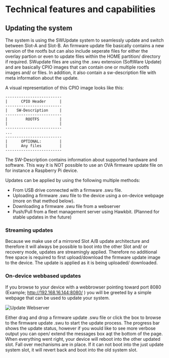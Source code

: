 # Technical features and capabilities

## Updating the system

The system is using the SWUpdate system to seamlessly update and switch between Slot-A and Slot-B. An firmware update file basically contains a new version of the rootfs but can also include seperate files for either the overlay partion or even to update files within the HOME partition/ directory if required.
SWupdate files are using the .swu extension (SoftWare Update) and are basically CPIO images that can contain one or multiple rootfs images and/ or files. In addition, it also contain a sw-description file with meta information about the update.

A visual representation of this CPIO image looks like this:

```text
-------------------------
|      CPIO Header      |
-------------------------
|    SW-Description     |
-------------------------
|        ROOTFS         |
|                       |
-------------------------
...
-------------------------
|      OPTIONAL:        |
|      Any files        |
-------------------------
```

The SW-Description contains information about supported hardware and software. This way it is NOT possible to use an OVA firmware update file on for instance a Raspberry Pi device.

Updates can be applied by using the following multiple methods:
- From USB drive connected with a firmware .swu file.
- Uploading a firmware .swu file to the device using a on-device webpage (more on that method below).
- Downloading a firmware .swu file from a webserver
- Push/Pull from a fleet management server using Hawkbit. (Planned for stable updates in the future)


### Streaming updates

Because we make use of a mirrored Slot A/B update architecture and therefore it will always be possible to boot into the other Slot and/ or recovery mode, updates are streamingly applied. Therefore no additional free space is required to first upload/download the firmware update image to the device. The update is applied as it is being uploaded/ downloaded.

### On-device webbased updates

If you browse to your device with a webbrowser pointing toward port 8080 (Example; http://192.168.16.144:8080/ ) you will be greeted by a simple webpage that can be used to update your system.

![Update Webserver](./images/swupdate_web_interface.png)

Either drag and drop a firmware update .swu file or click the box to browse to the firmware update .swu to start the update process. The progress bar shows the update status, however if you would like to see more verbose output you can open/ extend the messages box aqt the bottom of the page.
When everything went right, your device will reboot into the other updated slot. Fall over mechanisms are in place. If it can not boot into the just update system slot, it will revert back and boot into the old system slot.
